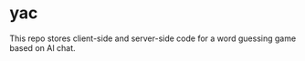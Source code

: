 # yac
This repo stores client-side and server-side code for a word guessing game based on AI chat. 
